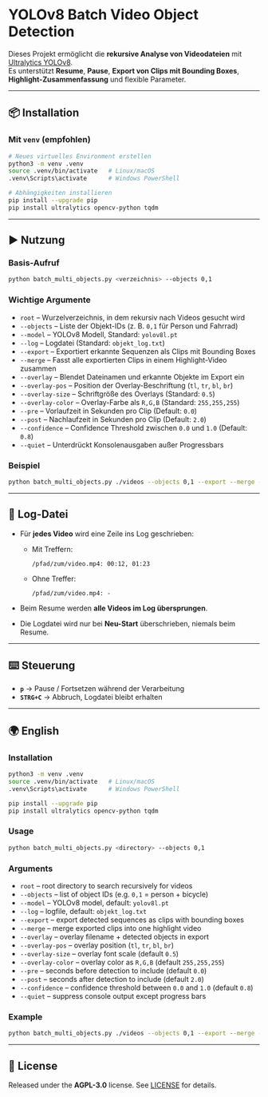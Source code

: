 # YOLOv8 Batch Video Object Detection

Dieses Projekt ermöglicht die **rekursive Analyse von Videodateien** mit [Ultralytics YOLOv8](https://github.com/ultralytics/ultralytics).  
Es unterstützt **Resume**, **Pause**, **Export von Clips mit Bounding Boxes**, **Highlight-Zusammenfassung** und flexible Parameter.

---

## 📦 Installation

### Mit `venv` (empfohlen)
```bash
# Neues virtuelles Environment erstellen
python3 -m venv .venv
source .venv/bin/activate   # Linux/macOS
.venv\Scripts\activate      # Windows PowerShell

# Abhängigkeiten installieren
pip install --upgrade pip
pip install ultralytics opencv-python tqdm
```

---

## ▶️ Nutzung

### Basis-Aufruf
```bash
python batch_multi_objects.py <verzeichnis> --objects 0,1
```

### Wichtige Argumente

- `root` – Wurzelverzeichnis, in dem rekursiv nach Videos gesucht wird  
- `--objects` – Liste der Objekt-IDs (z. B. `0,1` für Person und Fahrrad)  
- `--model` – YOLOv8 Modell, Standard: `yolov8l.pt`  
- `--log` – Logdatei (Standard: `objekt_log.txt`)  
- `--export` – Exportiert erkannte Sequenzen als Clips mit Bounding Boxes  
- `--merge` – Fasst alle exportierten Clips in einem Highlight-Video zusammen  
- `--overlay` – Blendet Dateinamen und erkannte Objekte im Export ein  
- `--overlay-pos` – Position der Overlay-Beschriftung (`tl`, `tr`, `bl`, `br`)  
- `--overlay-size` – Schriftgröße des Overlays (Standard: `0.5`)  
- `--overlay-color` – Overlay-Farbe als `R,G,B` (Standard: `255,255,255`)  
- `--pre` – Vorlaufzeit in Sekunden pro Clip (Default: `0.0`)  
- `--post` – Nachlaufzeit in Sekunden pro Clip (Default: `2.0`)  
- `--confidence` – Confidence Threshold zwischen `0.0` und `1.0` (Default: `0.8`)  
- `--quiet` – Unterdrückt Konsolenausgaben außer Progressbars  

### Beispiel
```bash
python batch_multi_objects.py ./videos --objects 0,1 --export --merge --overlay --pre 1 --post 3 --confidence 0.85
```

---

## 📝 Log-Datei

- Für **jedes Video** wird eine Zeile ins Log geschrieben:  
  - Mit Treffern:  
    ```
    /pfad/zum/video.mp4: 00:12, 01:23
    ```  
  - Ohne Treffer:  
    ```
    /pfad/zum/video.mp4: -
    ```

- Beim Resume werden **alle Videos im Log übersprungen**.  
- Die Logdatei wird nur bei **Neu-Start** überschrieben, niemals beim Resume.

---

## ⌨️ Steuerung

- **`p`** → Pause / Fortsetzen während der Verarbeitung  
- **`STRG+C`** → Abbruch, Logdatei bleibt erhalten  

---

## 🌍 English

### Installation
```bash
python3 -m venv .venv
source .venv/bin/activate   # Linux/macOS
.venv\Scripts\activate      # Windows PowerShell

pip install --upgrade pip
pip install ultralytics opencv-python tqdm
```

### Usage
```bash
python batch_multi_objects.py <directory> --objects 0,1
```

### Arguments
- `root` – root directory to search recursively for videos  
- `--objects` – list of object IDs (e.g. `0,1` = person + bicycle)  
- `--model` – YOLOv8 model, default: `yolov8l.pt`  
- `--log` – logfile, default: `objekt_log.txt`  
- `--export` – export detected sequences as clips with bounding boxes  
- `--merge` – merge exported clips into one highlight video  
- `--overlay` – overlay filename + detected objects in export  
- `--overlay-pos` – overlay position (`tl`, `tr`, `bl`, `br`)  
- `--overlay-size` – overlay font scale (default `0.5`)  
- `--overlay-color` – overlay color as `R,G,B` (default `255,255,255`)  
- `--pre` – seconds before detection to include (default `0.0`)  
- `--post` – seconds after detection to include (default `2.0`)  
- `--confidence` – confidence threshold between `0.0` and `1.0` (default `0.8`)  
- `--quiet` – suppress console output except progress bars  

### Example
```bash
python batch_multi_objects.py ./videos --objects 0,1 --export --merge --overlay --pre 1 --post 3 --confidence 0.85
```

---

## 📜 License
Released under the **AGPL-3.0** license. See [LICENSE](LICENSE) for details.
